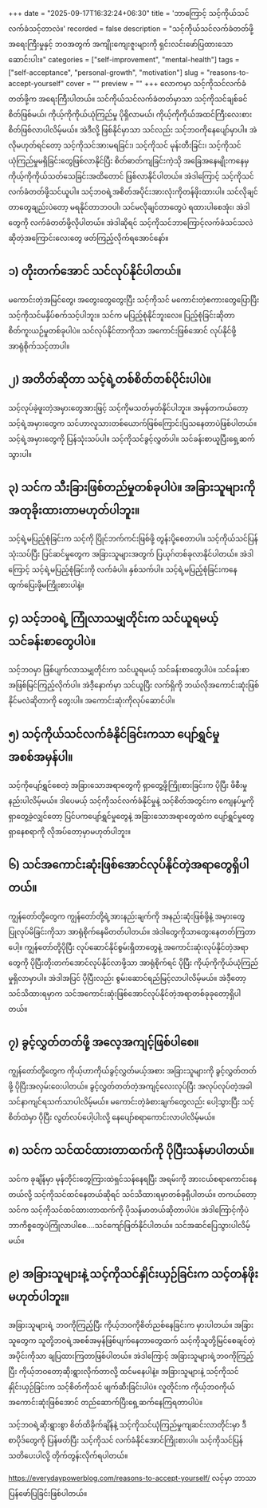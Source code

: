 +++
date = "2025-09-17T16:32:24+06:30"
title = 'ဘာကြောင့် သင့်ကိုယ်သင်လက်ခံသင့်တာလဲ။'
recorded = false
description = "သင့်ကိုယ်သင်လက်ခံတတ်ဖို့အရေးကြီးမှုနှင့် ဘဝအတွက် အကျိုးကျေးဇူးများကို ရှင်းလင်းဖော်ပြထားသော ဆောင်းပါး။"
categories = ["self-improvement", "mental-health"]
tags = ["self-acceptance", "personal-growth", "motivation"]
slug = "reasons-to-accept-yourself"
cover = ""
preview = ""
+++
လောကမှာ သင့်ကိုသင်လက်ခံတတ်ဖို့က အရေးကြီးပါတယ်။ သင်ကိုယ်သင်လက်ခံတတ်မှာသာ သင့်ကိုသင်ချစ်ခင်စိတ်ဖြစ်မယ်၊ ကိုယ့်ကိုကိုယ်ယုံကြည်မှု ပိုရှိလာမယ်၊ ကိုယ့်ကိုကိုယ်အထင်ကြီးလေးစားစိတ်ဖြစ်လာပါလိမ့်မယ်။ အဲဒီလို့ ဖြစ်နိုင်မှာသာ သင်လည်း သင့်ဘဝကိုနေပျော်မှာပါ။ အဲလိုမဟုတ်ရင်တော့ သင့်ကိုသင်အားမရခြင်း၊ သင့်ကိုသင် မုန်းတီးခြင်း၊ သင့်ကိုသင် ယုံကြည်မှုမရှိခြင်းတွေဖြစ်လာနိုင်ပြီး စိတ်ဓာတ်ကျခြင်းကဲ့သို အခြေအနေမျိုးကနေမှ ကိုယ့်ကိုကိုယ်သတ်သေခြင်းအထိတောင် ဖြစ်လာနိုင်ပါတယ်။
အဲဒါကြောင့် သင့်ကိုသင်လက်ခံတတ်ဖို့သင်ယူပါ။ သင့်ဘဝရဲ့အစိတ်အပိုင်းအားလုံးကိုတန်ဖိုးထားပါ။ သင်လိုချင်တာတွေချည်းပဲတော့ မရနိုင်တာဘဝပါ၊ သင်မလိုချင်တာတွေပဲ ရထားပါစေအုံး၊ အဲဒါတွေကို လက်ခံတတ်ဖို့လိုပါတယ်။
အဲဒါဆိုရင် သင့်ကိုသင်ဘာကြောင့်လက်ခံသင်သလဲဆိုတဲ့အကြောင်းလေးတွေ ဖတ်ကြည့်လိုက်ရအောင်နော်။

## ၁) တိုးတက်အောင် သင်လုပ်နိုင်ပါတယ်။
မကောင်းတဲ့အမြင်တွေ၊ အတွေးတွေတွေးပြီး သင့်ကိုသင် မကောင်းတဲ့စကားတွေပြောပြီး သင့်ကိုသင်မနှိပ်စက်သင့်ပါဘူး။ သင်က မပြည့်စုံနိုင်ဘူးလေ။ ပြည့်စုံခြင်းဆိုတာ စိတ်ကူးယဉ်မှုတစ်ခုပါပဲ။ သင်လုပ်နိုင်တာကိုသာ အကောင်းဖြစ်အောင် လုပ်နိုင်ဖို့ အာရုံစိုက်သင့်တာပါ။

## ၂) အတိတ်ဆိုတာ သင့်ရဲ့တစ်စိတ်တစ်ပိုင်းပါပဲ။
သင့်လုပ်ခဲ့ဖူးတဲ့အမှားတွေအားဖြင့် သင့်ကိုမသတ်မှတ်နိုင်ပါဘူး။ အမှန်တကယ်တော့ သင့်ရဲ့အမှားတွေက သင်ဟာလူသားတစ်ယောက်ဖြစ်ကြောင်းပြသနေတာပဲဖြစ်ပါတယ်။ သင့်ရဲ့အမှားတွေကို ပြန်သုံးသပ်ပါ။ သင့်ကိုသင်ခွင့်လွှတ်ပါ။ သင်ခန်းစာယူပြီးရှေ့ဆက်သွားပါ။

## ၃) သင်က သီးခြားဖြစ်တည်မှုတစ်ခုပါပဲ။ အခြားသူများကို အတုခိုးထားတာမဟုတ်ပါဘူး။
သင့်ရဲ့မပြည့်စုံခြင်းက သင့်ကို ပြိုင်ဘက်ကင်းဖြစ်ဖို့ တွန်းပို့စေတာပါ။ သင့်ကိုယ်သင်ပြန်သုံးသပ်ပြီး ပြင်ဆင်မှုတွေက အခြားသူများအတွက် ပြယုဂ်တစ်ခုလာနိုင်ပါတယ်။ အဲဒါကြောင့် သင့်ရဲ့မပြည့်စုံခြင်းကို လက်ခံပါ။ နှစ်သက်ပါ။ သင့်ရဲ့မပြည့်စုံခြင်းကနေ ထွက်ပြေးဖို့မကြိုးစားပါနဲ့။

## ၄) သင့်ဘဝရဲ့ ကြုံလာသမျှတိုင်းက သင်ယူရမယ့်သင်ခန်းစာတွေပါပဲ။
သင့်ဘဝမှာ ဖြစ်ပျက်လာသမျှတိုင်းက သင်ယူရမယ့် သင်ခန်းစာတွေပါပဲ။ သင်ခန်းစာအဖြစ်မြင်ကြည့်လိုက်ပါ။ အဲဒီ့နောက်မှာ သင်ယူပြီး လက်ရှိကို ဘယ်လိုအကောင်းဆုံးဖြစ်နိုင်မလဲဆိုတာကို တွေးပါ။ အကောင်းဆုံးကိုလုပ်ဆောင်ပါ။

## ၅) သင့်ကိုယ်သင်လက်ခံနိုင်ခြင်းကသာ ပျော်ရွှင်မှုအစစ်အမှန်ပါ။
သင့်ကိုပျော်ရွှင်စေတဲ့ အခြားသောအရာတွေကို ရှာတွေ့ဖို့ကြိုးစားခြင်းက ပိုပြီး ဖိစီးမှုနည်းပါလိမ့်မယ်။ ဒါပေမယ့်
သင့်ကိုသင်လက်ခံနိုင်မှုနဲ့ သင့်စိတ်အတွင်းက ကျေနပ်မှုကို ရှာတွေ့ခဲ့လျှင်တော့ ပြင်ပကပျော်ရွှင်မှုတွေနဲ့ အခြားသောအရာတွေထံက ပျော်ရွှင်မှုတွေရှာနေစရာကို လိုအပ်တော့မှာမဟုတ်ပါဘူး။

## ၆) သင်အကောင်းဆုံးဖြစ်အောင်လုပ်နိုင်တဲ့အရာတွေရှိပါတယ်။
ကျွန်တော်တို့တွေက ကျွန်တော်တို့ရဲ့အားနည်းချက်ကို အနည်းဆုံးဖြစ်ဖို့နဲ့ အမှားတွေပြုလုပ်မိခြင်းကိုသာ အာရုံစိုက်နေမိတတ်ပါတယ်။ အဲဒါတွေကိုသာတွေးနေတတ်ကြတာပေါ့။ ကျွန်တော်တို့ပိုပြီး လုပ်ဆောင်နိုင်စွမ်းရှိတာတွေနဲ့ အကောင်းဆုံးလုပ်နိုင်တဲ့အရာတွေကို ပိုပြီးတိုးတက်အောင်လုပ်နိုင်လာဖို့သာ အာရုံစိုက်ရင် ပိုပြီး ကိုယ့်ကိုကိုယ်ယုံကြည်မှုရှိလာမှာပါ။ အဲဒါအပြင် ပိုပြီးလည်း စွမ်းဆောင်ရည်မြင့်လာပါလိမ့်မယ်။ အဲဒီ့တော့ သင်သိထားရမှာက သင်အကောင်းဆုံးဖြစ်အောင်လုပ်နိုင်တဲ့အရာတစ်ခုခုတော့ရှိပါတယ်။

## ၇) ခွင့်လွှတ်တတ်ဖို့ အလေ့အကျင့်ဖြစ်ပါစေ။
ကျွန်တော်တို့တွေက ကိုယ့်ဟာကိုယ်ခွင့်လွှတ်မယ့်အစား အခြားသူများကို ခွင့်လွှတ်တတ်ဖို့ ပိုပြီးအလှမ်းဝေးပါတယ်။ ခွင့်လွှတ်တတ်တဲ့အကျင့်လေးလုပ်ပြီး အလုပ်လုပ်တဲ့အခါ သင်နာကျင်ရသက်သာပါလိမ့်မယ်။ မကောင်းတဲ့ခံစားချက်တွေလည်း ပေါ့သွားပြီး သင့်စိတ်ထဲမှာ ပိုပြီး လွတ်လပ်ပေါ့ပါးလို့ နေပျော်စရာကောင်းလာပါလိမ့်မယ်။

## ၈) သင်က သင်ထင်ထားတာထက်ကို ပိုပြီးသန်မာပါတယ်။
သင်က ခုချိန်မှာ မုန်တိုင်းတွေကြားထဲရှင်သန်နေရပြီး အရမ်းကို အားငယ်စရာကောင်းနေတယ်လို့ သင့်ကိုသင်ထင်နေတယ်ဆိုရင် သင်သိထားရမှာတစ်ခုရှိပါတယ်။ တကယ်တော့ သင်က သင့်ကိုသင်ထင်ထားတာထက်ကို ပိုသန်မာတယ်ဆိုတာပါပဲ။ အဲဒါကြောင့်ကိုပဲ
ဘာကိစ္စတွေပဲကြုံလာပါစေ….သင်ကျော်ဖြတ်နိုင်ပါတယ်။ သင်အဆင်ပြေသွားပါလိမ့်မယ်။

## ၉) အခြားသူများနဲ့ သင့်ကိုသင်နှိုင်းယှဉ်ခြင်းက သင့်တန်ဖိုးမဟုတ်ပါဘူး။
အခြားသူများရဲ့ ဘဝကိုကြည့်ပြီး ကိုယ့်ဘဝကိုစိတ်ညစ်နေခြင်းက မှားပါတယ်။ အခြားသူတွေက သူတို့ဘဝရဲ့အစစ်အမှန်ဖြစ်ပျက်နေတာတွေထက် သင့်ကိုသူတို့မြင်စေချင်တဲ့အပိုင်းကိုသာ ချပြထားကြတာဖြစ်ပါတယ်။ အဲဒါကြောင့် အခြားသူများရဲ့ဘဝကိုကြည့်ပြီး ကိုယ့်ဘဝတော့ဆိုးရွားလိုက်တာလို့ ထင်မနေပါနဲ့။ အခြားသူများနဲ့ သင့်ကိုသင်နှိုင်းယှဉ်ခြင်းက သင့်စိတ်ကိုသင် ဖျက်ဆီးခြင်းပါပဲ။ လူတိုင်းက ကိုယ့်ဘဝကိုယ် အကောင်းဆုံးဖြစ်အောင် တည်ဆောက်ပြီးရှေ့ဆက်နေကြရတာပါပဲ။

သင့်ဘဝရဲ့ဆိုးရွားစွာ စိတ်ထိခိုက်ချိန်နဲ့ သင့်ကိုသင်ယုံကြည်မှုကျဆင်းလာတိုင်းမှာ ဒီစာပိုဒ်တွေကို ပြန်ဖတ်ပြီး သင့်ကိုသင် လက်ခံနိုင်အောင်ကြိုးစားပါ။ သင့်ကိုသင်ပြန်သတိပေးပါလို့ တိုက်တွန်းလိုက်ရပါတယ်။

https://everydaypowerblog.com/reasons-to-accept-yourself/ လင့်မှာ ဘာသာပြန်ဖော်ပြခြင်းဖြစ်ပါတယ်။
